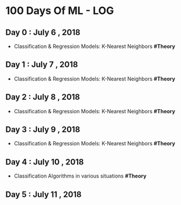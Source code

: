 # 100 Days Of ML - LOG

## Day 0 : July 6 , 2018
- Classification & Regression Models: K-Nearest Neighbors **#Theory** 

## Day 1 : July 7 , 2018
- Classification & Regression Models: K-Nearest Neighbors **#Theory** 

## Day 2 : July 8 , 2018
- Classification & Regression Models: K-Nearest Neighbors **#Theory** 

## Day 3 : July 9 , 2018
- Classification & Regression Models: K-Nearest Neighbors **#Theory** 

## Day 4 : July 10 , 2018
- Classification Algorithms in various situations **#Theory** 

## Day 5 : July 11 , 2018